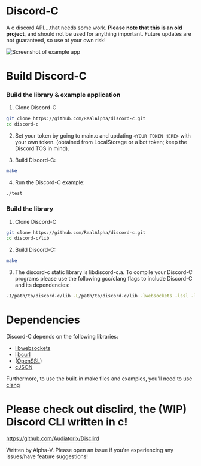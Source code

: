# Discord-C
A c discord API....that needs some work. **Please note that this is an old project**, and should not be used for anything important. Future updates are not guaranteed, so use at your own risk!

![Screenshot of example app](http://i.imgur.com/dLAEncM.png?1)

# Build Discord-C
### Build the library & example application
1. Clone Discord-C
```sh
git clone https://github.com/RealAlpha/discord-c.git
cd discord-c
```

2. Set your token by going to main.c and updating `<YOUR TOKEN HERE>` with your own token. (obtained from LocalStorage or a bot token; keep the Discord TOS in mind).

3. Build Discord-C:
```sh
make
```

4. Run the Discord-C example:
```sh
./test
```

### Build the library
1. Clone Discord-C
```sh
git clone https://github.com/RealAlpha/discord-c.git
cd discord-c/lib
```

2. Build Discord-C:
```sh
make
```
  
3. The discord-c static library is libdiscord-c.a. To compile your Discord-C programs please use the following gcc/clang flags to include Discord-C and its dependencies:
```sh
-I/path/to/discord-c/lib -L/path/to/discord-c/lib -lwebsockets -lssl -lcrypto -lpthread -lcjson -lcurl -ldiscord-c
```

# Dependencies
Discord-C depends on the following libraries:
- [libwebsockets](https://libwebsockets.org)
- [libcurl](https://curl.se/libcurl/)
- ([OpenSSL](https://github.com/openssl/openssl))
- [cJSON](https://github.com/DaveGamble/cJSON)

Furthermore, to use the built-in make files and examples, you'll need to use [clang](https://clang.llvm.org)

# Please check out disclird, the (WIP) Discord CLI written in c!
https://github.com/Audiatorix/Disclird

Written by Alpha-V. Please open an issue if you're experiencing any issues/have feature suggestions!
